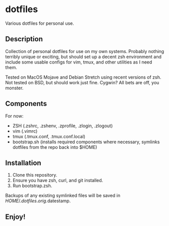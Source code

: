 # dotfiles
Various dotfiles for personal use.

## Description
Collection of personal dotfiles for use on my own systems.  Probably nothing terribly unique or exciting, but should set up a decent zsh environment and include some usable configs for vim, tmux, and other utilities as I need them.

Tested on MacOS Mojave and Debian Stretch using recent versions of zsh.
Not tested on BSD, but should work just fine.
Cygwin?  All bets are off, you monster.

## Components
For now:

- ZSH (.zshrc, .zshenv, .zprofile, .zlogin, .zlogout)
- vim (.vimrc)
- tmux (.tmux.conf, .tmux.conf.local)
- bootstrap.sh (installs required components where necessary, symlinks dotfiles from the repo back into $HOME)

## Installation

1. Clone this repository.
2. Ensure you have zsh, curl, and git installed.
3. Run bootstrap.zsh.

Backups of any existing symlinked files will be saved in $HOME/.dotfiles.orig.$datestamp.

## Enjoy!
